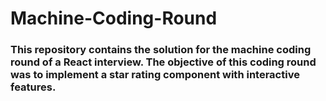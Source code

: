 # Machine-Coding-Round
### This repository contains the solution for the machine coding round of a React interview. The objective of this coding round was to implement a star rating component with interactive features.
